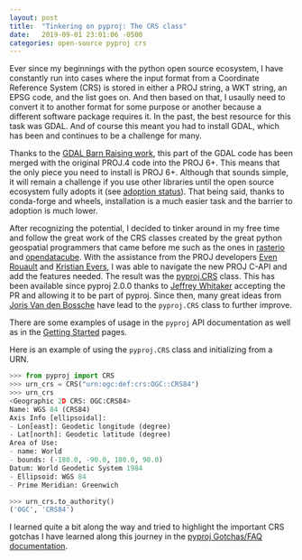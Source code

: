 ```yaml
---
layout: post
title:  "Tinkering on pyproj: The CRS class"
date:   2019-09-01 23:01:06 -0500
categories: open-source pyproj crs
---
```


Ever since my beginnings with the python open source ecosystem, I have constantly
run into cases where the input format from a Coordinate Reference System (CRS) is
stored in either a PROJ string, a WKT string, an EPSG code, and the list goes on.
And then based on that, I usaully need to convert it to another format for some
purpose or another because a different software package requires it. In the past,
the best resource for this task was GDAL. And of course this meant you had to
install GDAL, which has been and continues to be a challenge for many.

Thanks to the [GDAL Barn Raising work](https://gdalbarn.com/), this part of the GDAL
code has been merged with the original PROJ.4 code into the PROJ 6+. This means that the
only piece you need to install is PROJ 6+. Although that sounds simple, it will remain a
challenge if you use other libraries until the open source ecosystem fully adopts it (see [adoption status](https://github.com/OSGeo/PROJ/wiki/proj.h-adoption-status)). That being said, thanks to conda-forge and wheels, installation is a much easier task and the barrier
to adoption is much lower.

After recognizing the potential, I decided to tinker around in my free time and follow the great work of the CRS classes created by the great python geospatial programmers that came before me such as the ones in [rasterio](https://github.com/mapbox/rasterio) and [opendatacube](https://github.com/opendatacube/datacube-core). With the assistance from the PROJ developers [Even Rouault](https://github.com/rouault) and [Kristian Evers](https://github.com/kbevers), I was able to navigate the new PROJ C-API and add the features needed. The result was the [pyproj.CRS](https://pyproj4.github.io/pyproj/stable/api/crs.html#pyproj-crs) class.
This has been available since pyproj 2.0.0 thanks to [Jeffrey Whitaker](https://github.com/jswhit) accepting the PR and allowing it to be part of pyproj. Since then, many great ideas from [Joris Van den Bossche](https://github.com/jorisvandenbossche) have lead to the `pyproj.CRS` class to further improve.

There are some examples of usage in the `pyproj` API documentation as well as in the [Getting Started](https://pyproj4.github.io/pyproj/stable/examples.html) pages.


Here is an example of using the `pyproj.CRS` class and initializing from a URN.

```python
>>> from pyproj import CRS
>>> urn_crs = CRS("urn:ogc:def:crs:OGC::CRS84")
>>> urn_crs
<Geographic 2D CRS: OGC:CRS84>
Name: WGS 84 (CRS84)
Axis Info [ellipsoidal]:
- Lon[east]: Geodetic longitude (degree)
- Lat[north]: Geodetic latitude (degree)
Area of Use:
- name: World
- bounds: (-180.0, -90.0, 180.0, 90.0)
Datum: World Geodetic System 1984
- Ellipsoid: WGS 84
- Prime Meridian: Greenwich

>>> urn_crs.to_authority()
('OGC', 'CRS84')
```

I learned quite a bit along the way and tried to highlight the important CRS gotchas I have learned along this journey in the [pyproj Gotchas/FAQ documentation](https://pyproj4.github.io/pyproj/stable/gotchas.html).
